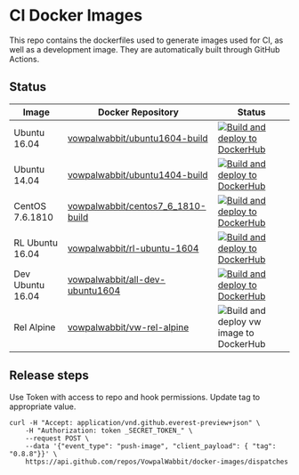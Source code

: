 # CI Docker Images

This repo contains the dockerfiles used to generate images used for CI, as well as a development image. They are automatically built through GitHub Actions.

## Status

| Image | Docker Repository | Status |
|---|---|---|
| Ubuntu 16.04 | [vowpalwabbit/ubuntu1604-build](https://hub.docker.com/r/vowpalwabbit/ubuntu1604-build) | [![Build and deploy to DockerHub](https://github.com/VowpalWabbit/docker-images/workflows/Build%20and%20deploy%20to%20DockerHub/badge.svg?branch=master&event=push)](https://github.com/VowpalWabbit/docker-images/actions?query=workflow%3A%22Build+and+deploy+to+DockerHub%22) |
| Ubuntu 14.04 | [vowpalwabbit/ubuntu1404-build](https://hub.docker.com/r/vowpalwabbit/ubuntu1404-build) | [![Build and deploy to DockerHub](https://github.com/VowpalWabbit/docker-images/workflows/Build%20and%20deploy%20to%20DockerHub/badge.svg?branch=master&event=push)](https://github.com/VowpalWabbit/docker-images/actions?query=workflow%3A%22Build+and+deploy+to+DockerHub%22) |
| CentOS 7.6.1810 | [vowpalwabbit/centos7_6_1810-build](https://hub.docker.com/r/vowpalwabbit/centos7_6_1810-build)  | [![Build and deploy to DockerHub](https://github.com/VowpalWabbit/docker-images/workflows/Build%20and%20deploy%20to%20DockerHub/badge.svg?branch=master&event=push)](https://github.com/VowpalWabbit/docker-images/actions?query=workflow%3A%22Build+and+deploy+to+DockerHub%22) |
| RL Ubuntu 16.04 | [vowpalwabbit/rl-ubuntu-1604](https://hub.docker.com/r/vowpalwabbit/rl-ubuntu-1604)  | [![Build and deploy to DockerHub](https://github.com/VowpalWabbit/docker-images/workflows/Build%20and%20deploy%20to%20DockerHub/badge.svg?branch=master&event=push)](https://github.com/VowpalWabbit/docker-images/actions?query=workflow%3A%22Build+and+deploy+to+DockerHub%22) |
| Dev Ubuntu 16.04 | [vowpalwabbit/all-dev-ubuntu1604](https://hub.docker.com/r/vowpalwabbit/all-dev-ubuntu1604) | [![Build and deploy to DockerHub](https://github.com/VowpalWabbit/docker-images/workflows/Build%20and%20deploy%20to%20DockerHub/badge.svg?branch=master&event=push)](https://github.com/VowpalWabbit/docker-images/actions?query=workflow%3A%22Build+and+deploy+to+DockerHub%22) |
| Rel Alpine | [vowpalwabbit/vw-rel-alpine](https://hub.docker.com/r/vowpalwabbit/vw-rel-alpine) | ![Build and deploy vw image to DockerHub](https://github.com/VowpalWabbit/docker-images/workflows/Build%20and%20deploy%20vw%20image%20to%20DockerHub/badge.svg) |

## Release steps

Use Token with access to repo and hook permissions.
Update tag to appropriate value.

```
curl -H "Accept: application/vnd.github.everest-preview+json" \
    -H "Authorization: token _SECRET_TOKEN_" \
    --request POST \
    --data '{"event_type": "push-image", "client_payload": { "tag": "0.8.8"}}' \
    https://api.github.com/repos/VowpalWabbit/docker-images/dispatches
```

